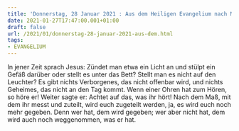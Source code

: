 ```yaml
---
title: 'Donnerstag, 28 Januar 2021 : Aus dem Heiligen Evangelium nach Markus - Mk 4,21-25.'
date: 2021-01-27T17:47:00.001+01:00
draft: false
url: /2021/01/donnerstag-28-januar-2021-aus-dem.html
tags: 
- EVANGELIUM
---
```


In jener Zeit sprach Jesus: Zündet man etwa ein Licht an und stülpt ein Gefäß darüber oder stellt es unter das Bett? Stellt man es nicht auf den Leuchter? Es gibt nichts Verborgenes, das nicht offenbar wird, und nichts Geheimes, das nicht an den Tag kommt. Wenn einer Ohren hat zum Hören, so höre er! Weiter sagte er: Achtet auf das, was ihr hört! Nach dem Maß, mit dem ihr messt und zuteilt, wird euch zugeteilt werden, ja, es wird euch noch mehr gegeben. Denn wer hat, dem wird gegeben; wer aber nicht hat, dem wird auch noch weggenommen, was er hat.